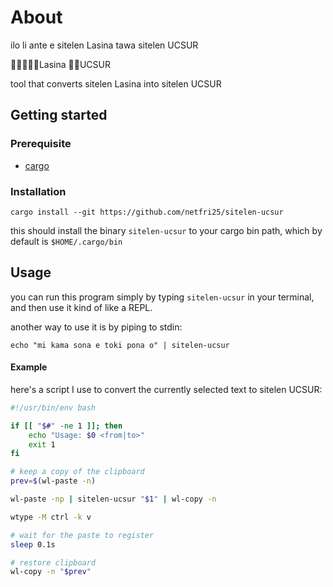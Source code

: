 # About
ilo li ante e sitelen Lasina tawa sitelen UCSUR

󱤎󱤧󱤆󱤉󱥠Lasina 󱥩󱥠UCSUR

tool that converts sitelen Lasina into sitelen UCSUR

## Getting started
### Prerequisite
 - [cargo](https://doc.rust-lang.org/cargo/getting-started/installation.html)

### Installation
```shell
cargo install --git https://github.com/netfri25/sitelen-ucsur
```
this should install the binary `sitelen-ucsur` to your cargo bin path, which by default is `$HOME/.cargo/bin`

## Usage
you can run this program simply by typing `sitelen-ucsur` in your terminal, and then use it kind of like a REPL.

another way to use it is by piping to stdin:
```shell
echo "mi kama sona e toki pona o" | sitelen-ucsur
```

#### Example
here's a script I use to convert the currently selected text to sitelen UCSUR:
```bash
#!/usr/bin/env bash

if [[ "$#" -ne 1 ]]; then
    echo "Usage: $0 <from|to>"
    exit 1
fi

# keep a copy of the clipboard
prev=$(wl-paste -n)

wl-paste -np | sitelen-ucsur "$1" | wl-copy -n

wtype -M ctrl -k v

# wait for the paste to register
sleep 0.1s

# restore clipboard
wl-copy -n "$prev"
```
